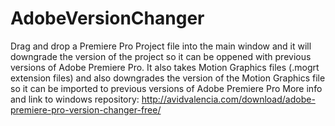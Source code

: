 # AdobeVersionChanger
Drag and drop a Premiere Pro Project file into the main window and it will downgrade the version of the project so it can be oppened with previous versions of Adobe Premiere Pro. It also takes Motion Graphics files (.mogrt extension files) and also downgrades the version of the Motion Graphics file so it can be imported to previous versions of Adobe Premiere Pro
More info and link to windows repository: http://avidvalencia.com/download/adobe-premiere-pro-version-changer-free/
